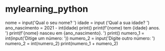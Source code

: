 # mylearning_python

nome = input('Qual o seu nome? ')
idade = input ('Qual a sua idade? ') 
ano_nascimento = 2021 - int(idade) 
print() 
print(f'{nome} tem {idade} anos. ')
print(f'{nome} nasceu em {ano_nascimento}. ')
print()
numero_1 = int(input('Ditige um número: ')) 
numero_2 = input('Digite outro número: ')
numero_2 = int(numero_2) 
print(numero_1 + numero_2)

